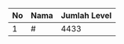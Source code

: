 | No | Nama            | Jumlah Level |
|----|-----------------|--------------|
| 1  | #    |    4433        |
